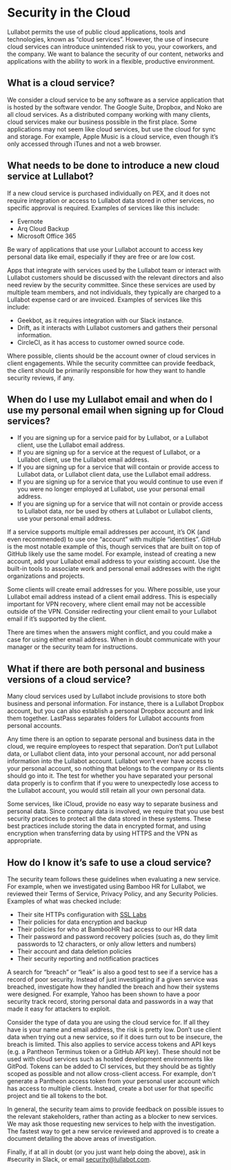 # Security in the Cloud
Lullabot permits the use of public cloud applications, tools and technologies, known as “cloud services”. However, the use of insecure cloud services can introduce unintended risk to you, your coworkers, and the company. We want to balance the security of our content, networks and applications with the ability to work in a flexible, productive environment. 

## What is a cloud service?

We consider a cloud service to be any software as a service application that is hosted by the software vendor. The Google Suite, Dropbox, and Noko are all cloud services. As a distributed company working with many clients, cloud services make our business possible in the first place.
Some applications may not seem like cloud services, but use the cloud for sync and storage. For example, Apple Music is a cloud service, even though it’s only accessed through iTunes and not a web browser.

## What needs to be done to introduce a new cloud service at Lullabot?

If a new cloud service is purchased individually on PEX, and it does not require integration or access to Lullabot data stored in other services, no specific approval is required. Examples of services like this include:


- Evernote
- Arq Cloud Backup
- Microsoft Office 365

Be wary of applications that use your Lullabot account to access key personal data like email, especially if they are free or are low cost.

Apps that integrate with services used by the Lullabot team or interact with Lullabot customers should be discussed with the relevant directors and also need review by the security committee. Since these services are used by multiple team members, and not individuals, they typically are charged to a Lullabot expense card or are invoiced. Examples of services like this include:


- Geekbot, as it requires integration with our Slack instance.
- Drift, as it interacts with Lullabot customers and gathers their personal information.
- CircleCI, as it has access to customer owned source code.

Where possible, clients should be the account owner of cloud services in client engagements. While the security committee can provide feedback, the client should be primarily responsible for how they want to handle security reviews, if any.

## When do I use my Lullabot email and when do I use my personal email when signing up for Cloud services?
- If you are signing up for a service paid for by Lullabot, or a Lullabot client, use the Lullabot email address.
- If you are signing up for a service at the request of Lullabot, or a Lullabot client, use the Lullabot email address.
- If you are signing up for a service that will contain or provide access to Lullabot data, or Lullabot client data, use the Lullabot email address.
- If you are signing up for a service that you would continue to use even if you were no longer employed at Lullabot, use your personal email address.
- If you are signing up for a service that will not contain or provide access to Lullabot data, nor be used by others at Lullabot or Lullabot clients, use your personal email address.

If a service supports multiple email addresses per account, it’s OK (and even recommended) to use one “account” with multiple “identities”. GitHub is the most notable example of this, though services that are built on top of GitHub likely use the same model. For example, instead of creating a new account, add your Lullabot email address to your existing account. Use the built-in tools to associate work and personal email addresses with the right organizations and projects.

Some clients will create email addresses for you. Where possible, use your Lullabot email address instead of a client email address. This is especially important for VPN recovery, where client email may not be accessible outside of the VPN. Consider redirecting your client email to your Lullabot email if it’s supported by the client.

There are times when the answers might conflict, and you could make a case for using either email address. When in doubt communicate with your manager or the security team for instructions.

## What if there are both personal and business versions of a cloud service?

Many cloud services used by Lullabot include provisions to store both business and personal information. For instance, there is a Lullabot Dropbox account, but you can also establish a personal Dropbox account and link them together. LastPass separates folders for Lullabot accounts from personal accounts.

Any time there is an option to separate personal and business data in the cloud, we require employees to respect that separation. Don’t put Lullabot data, or Lullabot client data, into your personal account, nor add personal information into the Lullabot account. Lullabot won’t ever have access to your personal account, so nothing that belongs to the company or its clients should go into it. The test for whether you have separated your personal data properly is to confirm that if you were to unexpectedly lose access to the Lullabot account, you would still retain all your own personal data.

Some services, like iCloud, provide no easy way to separate business and personal data. Since company data is involved, we require that you use best security practices to protect all the data stored in these systems. These best practices include storing the data in encrypted format, and using encryption when transferring data by using HTTPS and the VPN as appropriate.


## How do I know it’s safe to use a cloud service?

The security team follows these guidelines when evaluating a new service. For example, when we investigated using Bamboo HR for Lullabot, we reviewed their Terms of Service, Privacy Policy, and any Security Policies. Examples of what was checked include:


- Their site HTTPs configuration with [SSL Labs](https://www.ssllabs.com)
- Their policies for data encryption and backup
- Their policies for who at BambooHR had access to our HR data
- Their password and password recovery policies (such as, do they limit passwords to 12 characters, or only allow letters and numbers)
- Their account and data deletion policies
- Their security reporting and notification practices

A search for “breach” or “leak” is also a good test to see if a service has a record of poor security. Instead of just investigating if a given service was breached, investigate how they handled the breach and how their systems were designed. For example, Yahoo has been shown to have a poor security track record, storing personal data and passwords in a way that made it easy for attackers to exploit.

Consider the type of data you are using the cloud service for. If all they have is your name and email address, the risk is pretty low. Don’t use client data when trying out a new service, so if it does turn out to be insecure, the breach is limited. This also applies to service access tokens and API keys (e.g. a Pantheon Terminus token or a GitHub API key). These should not be used with cloud services such as hosted development environments like GitPod. Tokens can be added to CI services, but they should be as tightly scoped as possible and not allow cross-client access. For example, don't generate a Pantheon access token from your personal user account which has access to multiple clients. Instead, create a bot user for that specific project and tie all tokens to the bot.

In general, the security team aims to provide feedback on possible issues to the relevant stakeholders, rather than acting as a blocker to new services. We may ask those requesting new services to help with the investigation. The fastest way to get a new service reviewed and approved is to create a document detailing the above areas of investigation.

Finally, if at all in doubt (or you just want help doing the above), ask in #security in Slack, or email security@lullabot.com.

